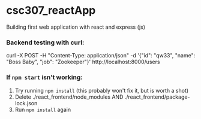 # csc307_reactApp

Building first web application with react and express (js)


### Backend testing with curl:
curl -X POST
     -H "Content-Type: application/json" 
     -d '{"id": "qw33", "name": "Boss Baby", "job": "Zookeeper"}' 
     http://localhost:8000/users


### If `npm start` isn't working:
1. Try running `npm install` (this probably won't fix it, but is worth a shot)
2. Delete ./react_frontend/node_modules AND ./react_frontend/package-lock.json
3. Run `npm install` again
